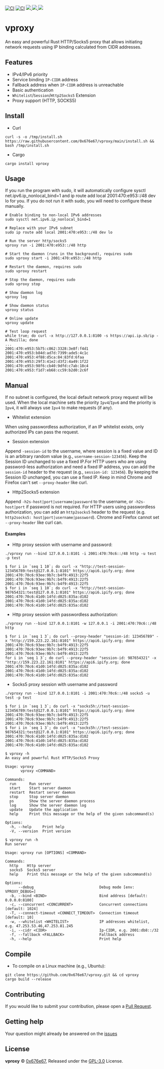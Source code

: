 [![CI](https://github.com/0x676e67/vproxy/actions/workflows/ci.yml/badge.svg)](https://github.com/0x676e67/vproxy/actions/workflows/ci.yml)
[![CI](https://github.com/0x676e67/vproxy/actions/workflows/release.yml/badge.svg)](https://github.com/0x676e67/vproxy/actions/workflows/release.yml)
<a target="_blank" href="https://github.com/0x676e67/vproxy/blob/main/LICENSE">
<img src="https://img.shields.io/badge/GPL-3.0-blue.svg"/>
</a>
<a href="https://github.com/0x676e67/vproxy/releases">
<img src="https://img.shields.io/github/release/0x676e67/vproxy.svg?style=flat">
</a>
</a><a href="https://github.com/0x676e67/vproxy/releases">
<img src="https://img.shields.io/github/downloads/0x676e67/vproxy/total?style=flat">
</a>

# vproxy

An easy and powerful Rust HTTP/Socks5 proxy that allows initiating network requests using IP binding calculated from CIDR addresses.

## Features

- IPv4/IPv6 priority
- Service binding `IP-CIDR` address
- Fallback address when `IP-CIDR` address is unreachable
- Basic authentication
- `Whitelist`/`Session`/`Http2Socks5` Extension
- Proxy support (HTTP, SOCKS5)

## Install

- Curl

```shell
curl -s -o /tmp/install.sh https://raw.githubusercontent.com/0x676e67/vproxy/main/install.sh && bash /tmp/install.sh
```

- Cargo

```shell
cargo install vproxy
```

## Usage

If you run the program with sudo, it will automatically configure sysctl net.ipv6.ip_nonlocal_bind=1 and ip route add local 2001:470:e953::/48 dev lo for you. If you do not run it with sudo, you will need to configure these manually.

```shell
# Enable binding to non-local IPv6 addresses
sudo sysctl net.ipv6.ip_nonlocal_bind=1

# Replace with your IPv6 subnet
sudo ip route add local 2001:470:e953::/48 dev lo

# Run the server http/socks5
vproxy run -i 2001:470:e953::/48 http

# Start the daemon (runs in the background), requires sudo
sudo vproxy start -i 2001:470:e953::/48 http

# Restart the daemon, requires sudo
sudo vproxy restart

# Stop the daemon, requires sudo
sudo vproxy stop

# Show daemon log
vproxy log

# Show daemon status
vproxy status

# Online update
vproxy update

# Test loop request
while true; do curl -x http://127.0.0.1:8100 -s https://api.ip.sb/ip -A Mozilla; done
...
2001:470:e953:5b75:c862:3328:3e8f:f4d1
2001:470:e953:b84d:ad7d:7399:ade5:4c1c
2001:470:e953:4f88:d5ca:84:83fd:6faa
2001:470:e953:29f3:41e2:d3f2:4a49:1f22
2001:470:e953:98f6:cb40:9dfd:c7ab:18c4
2001:470:e953:f1d7:eb68:cc59:b2d0:2c6f

```

## Manual

If no subnet is configured, the local default network proxy request will be used. When the local machine sets the priority `Ipv4`/`Ipv6` and the priority is `Ipv4`, it will always use `Ipv4` to make requests (if any).

- Whitelist extension

When using passwordless authorization, if an IP whitelist exists, only authorized IPs can pass the request.

- Session extension

Append `-session-id` to the username, where session is a fixed value and ID is an arbitrary random value (e.g., `username-session-123456`). Keep the Session ID unchanged to use a fixed IP.For HTTP users who are using password-less authorization and need a fixed IP address, you can add the `session-id` header to the request (e.g., `session-id: 123456`). By keeping the Session ID unchanged, you can use a fixed IP. Keep in mind Chrome and Firefox can't set `--proxy-header` like curl.

- Http2Socks5 extension

Append `-h2s-host|port|username|password` to the username, or `-h2s-host|port` if password is not required. For HTTP users using passwordless authorization, you can add an `http2socks5` header to the request (e.g. `http2socks5: host|port|username|password`). Chrome and Firefox cannot set `--proxy-header` like curl can.

#### Examples

- Http proxy session with username and password:

```shell
./vproxy run --bind 127.0.0.1:8101 -i 2001:470:70c6::/48 http -u test -p test

$ for i in `seq 1 10`; do curl -x "http://test-session-123456789:test@127.0.0.1:8101" https://api6.ipify.org; done
2001:470:70c6:93ee:9b7c:b4f9:4913:22f5
2001:470:70c6:93ee:9b7c:b4f9:4913:22f5
2001:470:70c6:93ee:9b7c:b4f9:4913:22f5
$ for i in `seq 1 10`; do curl -x "http://test-session-987654321:test@127.0.0.1:8101" https://api6.ipify.org; done
2001:470:70c6:41d0:14fd:d025:835a:d102
2001:470:70c6:41d0:14fd:d025:835a:d102
2001:470:70c6:41d0:14fd:d025:835a:d102
```

- Http proxy session with passwordless authorization:

```shell
./vproxy run --bind 127.0.0.1:8101 -w 127.0.0.1 -i 2001:470:70c6::/48 http

$ for i in `seq 1 3`; do curl --proxy-header "session-id: 123456789" -x "http://159.223.22.161:8101" https://api6.ipify.org; done
2001:470:70c6:93ee:9b7c:b4f9:4913:22f5
2001:470:70c6:93ee:9b7c:b4f9:4913:22f5
2001:470:70c6:93ee:9b7c:b4f9:4913:22f5
for i in `seq 1 3`; do curl --proxy-header "session-id: 987654321" -x "http://159.223.22.161:8101" https://api6.ipify.org; done
2001:470:70c6:41d0:14fd:d025:835a:d102
2001:470:70c6:41d0:14fd:d025:835a:d102
2001:470:70c6:41d0:14fd:d025:835a:d102
```

- Socks5 proxy session with username and password

```shell
./vproxy run --bind 127.0.0.1:8101 -i 2001:470:70c6::/48 socks5 -u test -p test

$ for i in `seq 1 3`; do curl -x "socks5h://test-session-123456789:test@127.0.0.1:8101" https://api6.ipify.org; done
2001:470:70c6:93ee:9b7c:b4f9:4913:22f5
2001:470:70c6:93ee:9b7c:b4f9:4913:22f5
2001:470:70c6:93ee:9b7c:b4f9:4913:22f5
$ for i in `seq 1 3`; do curl -x "socks5h://test-session-987654321:test@127.0.0.1:8101" https://api6.ipify.org; done
2001:470:70c6:41d0:14fd:d025:835a:d102
2001:470:70c6:41d0:14fd:d025:835a:d102
2001:470:70c6:41d0:14fd:d025:835a:d102

```

```shell
$ vproxy -h
An easy and powerful Rust HTTP/Socks5 Proxy

Usage: vproxy
       vproxy <COMMAND>

Commands:
  run      Run server
  start    Start server daemon
  restart  Restart server daemon
  stop     Stop server daemon
  ps       Show the server daemon process
  log      Show the server daemon log
  update   Update the application
  help     Print this message or the help of the given subcommand(s)

Options:
  -h, --help     Print help
  -V, --version  Print version

$ vproxy run -h
Run server

Usage: vproxy run [OPTIONS] <COMMAND>

Commands:
  http    Http server
  socks5  Socks5 server
  help    Print this message or the help of the given subcommand(s)

Options:
      --debug                              Debug mode [env: VPROXY_DEBUG=]
  -b, --bind <BIND>                        Bind address [default: 0.0.0.0:8100]
  -c, --concurrent <CONCURRENT>            Concurrent connections [default: 1024]
  -T, --connect-timeout <CONNECT_TIMEOUT>  Connection timeout [default: 10]
  -w, --whitelist <WHITELIST>              IP addresses whitelist, e.g. 47.253.53.46,47.253.81.245
  -i, --cidr <CIDR>                        Ip-CIDR, e.g. 2001:db8::/32
  -f, --fallback <FALLBACK>                Fallback address
  -h, --help                               Print help
```

## Compile

- To compile on a Linux machine (e.g., Ubuntu):

```shell
git clone https://github.com/0x676e67/vproxy.git && cd vproxy
cargo build --release
```

## Contributing

If you would like to submit your contribution, please open a [Pull Request](https://github.com/0x676e67/vproxy/pulls).

## Getting help

Your question might already be answered on the [issues](https://github.com/0x676e67/vproxy/issues)

## License

**vproxy** © [0x676e67](https://github.com/0x676e67), Released under the [GPL-3.0](./LICENSE) License.
